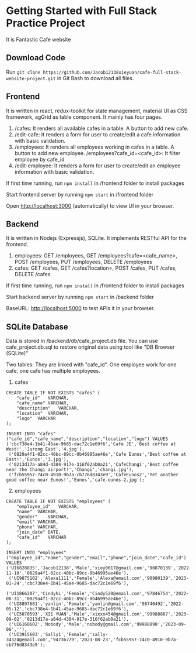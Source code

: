 # Getting Started with Full Stack Practice Project

It is Fantastic Cafe website

## Download Code
Run 
`git clone https://github.com/Jacob12138xieyuan/cafe-full-stack-website-project.git`
in Git Bash to download all files.
   
## Frontend
It is written in react, redux-toolkit for state management, material UI as CSS framework, agGrid as table component.
It mainly has four pages.
1. /cafes: It renders all available cafes in a table. A button to add new cafe.
2. /edit-cafe: It renders a form for user to create/edit a cafe information with basic validation.
3. /employees: It renders all employees working in cafes in a table. A button to add new employee.
/employees?cafe_id=<cafe_id>: It filter employee by cafe_id 
4. /edit-employee: It renders a form for user to create/edit an employee information with basic validation.

If first time running, run
`npm install` in /frontend folder to install packages

Start frontend server by running
`npm start` in /frontend folder

Open [http://localhost:3000](http://localhost:3000) (automatically) to view UI in your browser.

## Backend
It is written in Nodejs (Expressjs), SQLite. It implements RESTful API for the frontend.
1. employees: GET /employees, GET /employees?cafe=<cafe_name>, POST /employees, PUT /employees, DELETE /employees
2. cafes: GET /cafes, GET /cafes?location=<location>, POST /cafes, PUT /cafes, DELETE /cafes

If first time running, run
`npm install` in /frontend folder to install packages

Start backend server by running
`npm start` in /backend folder

BaseURL: [http://localhost:5000](http://localhost:5000) to test APIs it in your browser.

## SQLite Database
Data is stored in /backend/db/cafe_project.db file. 
You can use cafe_project.db.sql to restore original data using tool like "DB Browser (SQLite)"

Two tables:
They are linked with "cafe_id". One employee work for one cafe, one cafe has multiple employees.
1. cafes
```
CREATE TABLE IF NOT EXISTS "cafes" (
	"cafe_id"	VARCHAR,
	"cafe_name"	VARCHAR,
	"description"	VARCHAR,
	"location"	VARCHAR,
	"logo"	VARCHAR
);
```
```
INSERT INTO "cafes" ("cafe_id","cafe_name","description","location","logo") VALUES ('cbc738e4-1b41-45ae-9685-dac72c1e69f6','Cafe JE','Best coffee at West!','Jurong East','4.jpg'),
 ('0829a4f1-02cc-40bc-89cc-0b46995ae46e','Cafe Eunos','Best coffee at East!','Eunos','3.jpg'),
 ('0213d17a-a84d-4384-917e-316f62ab0a21','CafeChangi','Best coffee near the Changi airport!','Changi','changi.jpg'),
 ('fcb55957-74c0-4910-9b7a-cb776d8343e9','CafeEunos2','Yet another good coffee near Eunos!','Eunos','cafe-eunos-2.jpg');
```
2. employees
```
CREATE TABLE IF NOT EXISTS "employees" (
	"employee_id"	VARCHAR,
	"name"	VARCHAR,
	"gender"	VARCHAR,
	"email"	VARCHAR,
	"phone"	VARCHAR,
	"join_date"	DATE,
	"cafe_id"	VARCHAR
);
```
```
INSERT INTO "employees" ("employee_id","name","gender","email","phone","join_date","cafe_id") VALUES ('UI6828835','Jacob12138','Male','xiey0017@gmail.com','90870139','2022-11-10','0829a4f1-02cc-40bc-89cc-0b46995ae46e'),
 ('UI9875102','Alexa1111','Female','Alexa@email.com','90980139','2023-01-24','cbc738e4-1b41-45ae-9685-dac72c1e69f6'),
 ('UI1866207','Cindyhi','Female','Cindy520@email.com','97846754','2022-08-31','0829a4f1-02cc-40bc-89cc-0b46995ae46e'),
 ('UI8897681','yanlin','Female','yanlin@gmail.com','98740492','2022-05-12','cbc738e4-1b41-45ae-9685-dac72c1e69f6'),
 ('UI5070593','XIE YUAN','Male','xixxx454@gmail.com','99988867','2023-09-02','0213d17a-a84d-4384-917e-316f62ab0a21'),
 ('UI6160602','Nobody','Male','nobody@gmail.com','99988898','2023-09-06',''),
 ('UI3915603','Sally1','Female','sally-34324@email.com','94736779','2023-08-23','fcb55957-74c0-4910-9b7a-cb776d8343e9');
```